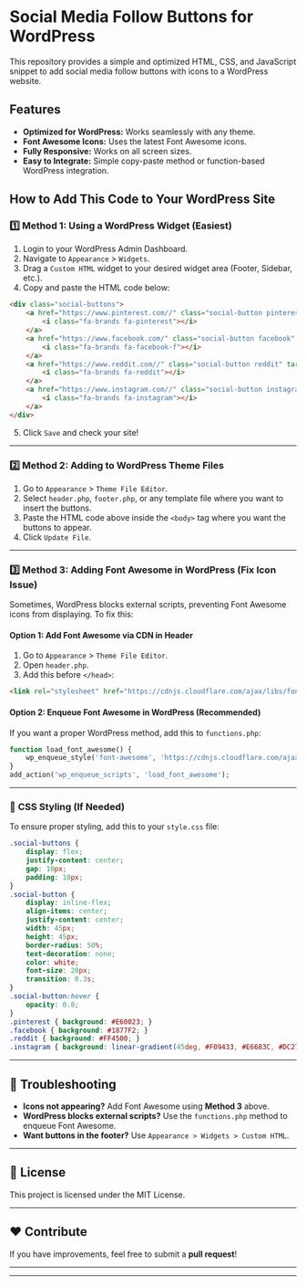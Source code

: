 # Social Media Follow Buttons for WordPress

This repository provides a simple and optimized HTML, CSS, and JavaScript snippet to add social media follow buttons with icons to a WordPress website.

## Features
- **Optimized for WordPress:** Works seamlessly with any theme.
- **Font Awesome Icons:** Uses the latest Font Awesome icons.
- **Fully Responsive:** Works on all screen sizes.
- **Easy to Integrate:** Simple copy-paste method or function-based WordPress integration.

## How to Add This Code to Your WordPress Site

### 1️⃣ **Method 1: Using a WordPress Widget (Easiest)**
1. Login to your WordPress Admin Dashboard.
2. Navigate to `Appearance` > `Widgets`.
3. Drag a `Custom HTML` widget to your desired widget area (Footer, Sidebar, etc.).
4. Copy and paste the HTML code below:

```html
<div class="social-buttons">
    <a href="https://www.pinterest.com//" class="social-button pinterest" target="_blank" aria-label="Follow on Pinterest">
        <i class="fa-brands fa-pinterest"></i>
    </a>
    <a href="https://www.facebook.com/" class="social-button facebook" target="_blank" aria-label="Follow on Facebook">
        <i class="fa-brands fa-facebook-f"></i>
    </a>
    <a href="https://www.reddit.com//" class="social-button reddit" target="_blank" aria-label="Follow on Reddit">
        <i class="fa-brands fa-reddit"></i>
    </a>
    <a href="https://www.instagram.com//" class="social-button instagram" target="_blank" aria-label="Follow on Instagram">
        <i class="fa-brands fa-instagram"></i>
    </a>
</div>
```

5. Click `Save` and check your site!

---

### 2️⃣ **Method 2: Adding to WordPress Theme Files**
1. Go to `Appearance` > `Theme File Editor`.
2. Select `header.php`, `footer.php`, or any template file where you want to insert the buttons.
3. Paste the HTML code above inside the `<body>` tag where you want the buttons to appear.
4. Click `Update File`.

---

### 3️⃣ **Method 3: Adding Font Awesome in WordPress (Fix Icon Issue)**
Sometimes, WordPress blocks external scripts, preventing Font Awesome icons from displaying. To fix this:

#### **Option 1: Add Font Awesome via CDN in Header**
1. Go to `Appearance` > `Theme File Editor`.
2. Open `header.php`.
3. Add this before `</head>`:

```html
<link rel="stylesheet" href="https://cdnjs.cloudflare.com/ajax/libs/font-awesome/6.4.2/css/all.min.css">
```

#### **Option 2: Enqueue Font Awesome in WordPress (Recommended)**
If you want a proper WordPress method, add this to `functions.php`:

```php
function load_font_awesome() {
    wp_enqueue_style('font-awesome', 'https://cdnjs.cloudflare.com/ajax/libs/font-awesome/6.4.2/css/all.min.css');
}
add_action('wp_enqueue_scripts', 'load_font_awesome');
```

---

### 🎨 **CSS Styling (If Needed)**
To ensure proper styling, add this to your `style.css` file:

```css
.social-buttons {
    display: flex;
    justify-content: center;
    gap: 10px;
    padding: 10px;
}
.social-button {
    display: inline-flex;
    align-items: center;
    justify-content: center;
    width: 45px;
    height: 45px;
    border-radius: 50%;
    text-decoration: none;
    color: white;
    font-size: 20px;
    transition: 0.3s;
}
.social-button:hover {
    opacity: 0.8;
}
.pinterest { background: #E60023; }
.facebook { background: #1877F2; }
.reddit { background: #FF4500; }
.instagram { background: linear-gradient(45deg, #F09433, #E6683C, #DC2743, #CC2366, #BC1888); }
```

---

## 📌 **Troubleshooting**
- **Icons not appearing?** Add Font Awesome using **Method 3** above.
- **WordPress blocks external scripts?** Use the `functions.php` method to enqueue Font Awesome.
- **Want buttons in the footer?** Use `Appearance > Widgets > Custom HTML`.

---

## 📝 **License**
This project is licensed under the MIT License.

---

## ❤️ **Contribute**
If you have improvements, feel free to submit a **pull request**!

---

---
